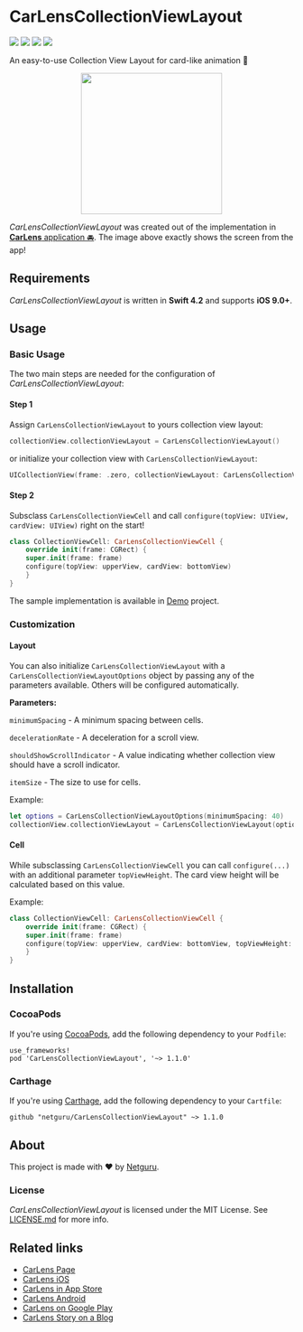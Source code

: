 # CarLensCollectionViewLayout

![](https://img.shields.io/badge/swift-4.2-orange.svg)
![](https://img.shields.io/badge/cocoapods-compatible-green.svg)
![](https://img.shields.io/badge/carthage-compatible-green.svg)
![](https://app.bitrise.io/app/23a07b63b3f55f97/status.svg?token=Rt_2gKUavbR8LQ7PVuTbYg&branch=master)

An easy-to-use Collection View Layout for card-like animation 🎉

<p align="center">
	<img src="https://user-images.githubusercontent.com/18245585/50694808-2b795e80-103b-11e9-839d-f2d8dc533bb4.gif" width="250">
</p>

*CarLensCollectionViewLayout* was created out of the implementation in [**CarLens** application 🚘](https://github.com/netguru/car-recognition-ios). The image above exactly shows the screen from the app! 

## Requirements

*CarLensCollectionViewLayout* is written in **Swift 4.2** and supports **iOS 9.0+**.


## Usage

### Basic Usage

The two main steps are needed for the configuration of *CarLensCollectionViewLayout*:

#### Step 1
Assign `CarLensCollectionViewLayout` to yours collection view layout:
```swift
collectionView.collectionViewLayout = CarLensCollectionViewLayout()
```
or initialize your collection view with `CarLensCollectionViewLayout`:
```swift
UICollectionView(frame: .zero, collectionViewLayout: CarLensCollectionViewLayout())
```

#### Step 2
Subsclass `CarLensCollectionViewCell` and call `configure(topView: UIView, cardView: UIView)` right on the start!
```swift
class CollectionViewCell: CarLensCollectionViewCell {
    override init(frame: CGRect) {
	super.init(frame: frame)
	configure(topView: upperView, cardView: bottomView)
    }
}
```
The sample implementation is available in [Demo](CarLensCollectionViewLayoutDemo) project.

### Customization

#### Layout
You can also initialize `CarLensCollectionViewLayout` with a `CarLensCollectionViewLayoutOptions` object by passing any of the parameters available. Others will be configured automatically.

**Parameters:**

`minimumSpacing` - A minimum spacing between cells.

`decelerationRate` - A deceleration for a scroll view.

`shouldShowScrollIndicator` - A value indicating whether collection view should have a scroll indicator.

`itemSize` - The size to use for cells.

Example:
```swift
let options = CarLensCollectionViewLayoutOptions(minimumSpacing: 40)
collectionView.collectionViewLayout = CarLensCollectionViewLayout(options: options)
```

#### Cell
While subsclassing `CarLensCollectionViewCell` you can call `configure(...)` with an additional parameter `topViewHeight`. The card view height will be calculated based on this value.

Example:
```swift
class CollectionViewCell: CarLensCollectionViewCell {
    override init(frame: CGRect) {
	super.init(frame: frame)
	configure(topView: upperView, cardView: bottomView, topViewHeight: 300)
    }
}
```

## Installation

### CocoaPods

If you're using [CocoaPods](http://cocoapods.org), add the following dependency to your `Podfile`:

```none
use_frameworks!
pod 'CarLensCollectionViewLayout', '~> 1.1.0'
```

### Carthage

If you're using [Carthage](https://github.com/Carthage/Carthage), add the following dependency to your `Cartfile`:

```none
github "netguru/CarLensCollectionViewLayout" ~> 1.1.0
```

## About

This project is made with ❤️ by [Netguru](https://netguru.co).

### License

*CarLensCollectionViewLayout* is licensed under the MIT License. See [LICENSE.md](LICENSE.md) for more info.

## Related links

- [CarLens Page](https://www.netguru.com/carlens)
- [CarLens iOS](https://github.com/netguru/car-recognition-ios)
- [CarLens in App Store](https://itunes.apple.com/us/app/carlens/id1417168518?mt=8)
- [CarLens Android](https://github.com/netguru/car-recognition-android)
- [CarLens on Google Play](https://play.google.com/store/apps/details?id=co.netguru.android.carrecognition&hl=en)
- [CarLens Story on a Blog](https://www.netguru.com/blog/machine-learning-and-augmented-reality-combined-in-one-sleek-mobile-app-how-we-built-car-lens)
